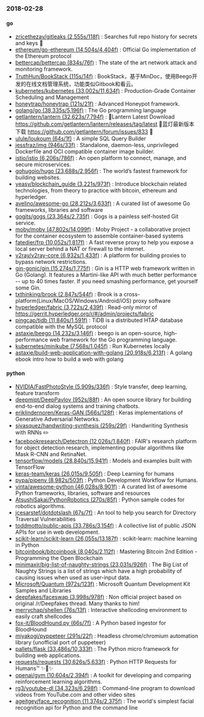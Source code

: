 ### 2018-02-28

#### go
* [zricethezav/gitleaks (2,555s/118f)](https://github.com/zricethezav/gitleaks) : Searches full repo history for secrets and keys 🔑
* [ethereum/go-ethereum (14,504s/4,404f)](https://github.com/ethereum/go-ethereum) : Official Go implementation of the Ethereum protocol
* [bettercap/bettercap (834s/76f)](https://github.com/bettercap/bettercap) : The state of the art network attack and monitoring framework.
* [TruthHun/BookStack (115s/14f)](https://github.com/TruthHun/BookStack) : BookStack，基于MinDoc，使用Beego开发的在线文档管理系统，功能类似Gitbook和看云。
* [kubernetes/kubernetes (33,002s/11,634f)](https://github.com/kubernetes/kubernetes) : Production-Grade Container Scheduling and Management
* [honeytrap/honeytrap (121s/21f)](https://github.com/honeytrap/honeytrap) : Advanced Honeypot framework.
* [golang/go (38,335s/5,196f)](https://github.com/golang/go) : The Go programming language
* [getlantern/lantern (32,623s/7,794f)](https://github.com/getlantern/lantern) : 🔴Lantern Latest Download https://github.com/getlantern/lantern/releases/tag/latest 🔴蓝灯最新版本下载 https://github.com/getlantern/forum/issues/833 🔴
* [ulule/loukoum (64s/1f)](https://github.com/ulule/loukoum) : A simple SQL Query Builder
* [jessfraz/img (946s/33f)](https://github.com/jessfraz/img) : Standalone, daemon-less, unprivileged Dockerfile and OCI compatible container image builder.
* [istio/istio (6,206s/786f)](https://github.com/istio/istio) : An open platform to connect, manage, and secure microservices.
* [gohugoio/hugo (23,688s/2,956f)](https://github.com/gohugoio/hugo) : The world’s fastest framework for building websites.
* [yeasy/blockchain_guide (3,221s/973f)](https://github.com/yeasy/blockchain_guide) : Introduce blockchain related technologies, from theory to practice with bitcoin, ethereum and hyperledger.
* [avelino/awesome-go (28,212s/3,633f)](https://github.com/avelino/awesome-go) : A curated list of awesome Go frameworks, libraries and software
* [gogits/gogs (23,364s/2,735f)](https://github.com/gogits/gogs) : Gogs is a painless self-hosted Git service.
* [moby/moby (47,802s/14,099f)](https://github.com/moby/moby) : Moby Project - a collaborative project for the container ecosystem to assemble container-based systems
* [fatedier/frp (10,052s/1,817f)](https://github.com/fatedier/frp) : A fast reverse proxy to help you expose a local server behind a NAT or firewall to the internet.
* [v2ray/v2ray-core (6,932s/1,433f)](https://github.com/v2ray/v2ray-core) : A platform for building proxies to bypass network restrictions.
* [gin-gonic/gin (15,274s/1,775f)](https://github.com/gin-gonic/gin) : Gin is a HTTP web framework written in Go (Golang). It features a Martini-like API with much better performance -- up to 40 times faster. If you need smashing performance, get yourself some Gin.
* [txthinking/brook (2,847s/544f)](https://github.com/txthinking/brook) : Brook is a cross-platform(Linux/MacOS/Windows/Android/iOS) proxy software
* [hyperledger/fabric (3,722s/2,439f)](https://github.com/hyperledger/fabric) : Read-only mirror of https://gerrit.hyperledger.org/r/#/admin/projects/fabric
* [pingcap/tidb (11,840s/1,591f)](https://github.com/pingcap/tidb) : TiDB is a distributed HTAP database compatible with the MySQL protocol
* [astaxie/beego (14,232s/3,146f)](https://github.com/astaxie/beego) : beego is an open-source, high-performance web framework for the Go programming language.
* [kubernetes/minikube (7,568s/1,045f)](https://github.com/kubernetes/minikube) : Run Kubernetes locally
* [astaxie/build-web-application-with-golang (20,918s/6,213f)](https://github.com/astaxie/build-web-application-with-golang) : A golang ebook intro how to build a web with golang

#### python
* [NVIDIA/FastPhotoStyle (5,909s/336f)](https://github.com/NVIDIA/FastPhotoStyle) : Style transfer, deep learning, feature transform
* [deepmipt/DeepPavlov (952s/88f)](https://github.com/deepmipt/DeepPavlov) : An open source library for building end-to-end dialog systems and training chatbots.
* [eriklindernoren/Keras-GAN (566s/128f)](https://github.com/eriklindernoren/Keras-GAN) : Keras implementations of Generative Adversarial Networks.
* [sjvasquez/handwriting-synthesis (259s/29f)](https://github.com/sjvasquez/handwriting-synthesis) : Handwriting Synthesis with RNNs ✏️
* [facebookresearch/Detectron (12,026s/1,840f)](https://github.com/facebookresearch/Detectron) : FAIR's research platform for object detection research, implementing popular algorithms like Mask R-CNN and RetinaNet.
* [tensorflow/models (28,840s/15,941f)](https://github.com/tensorflow/models) : Models and examples built with TensorFlow
* [keras-team/keras (26,015s/9,505f)](https://github.com/keras-team/keras) : Deep Learning for humans
* [pypa/pipenv (8,982s/503f)](https://github.com/pypa/pipenv) : Python Development Workflow for Humans.
* [vinta/awesome-python (46,028s/8,901f)](https://github.com/vinta/awesome-python) : A curated list of awesome Python frameworks, libraries, software and resources
* [AtsushiSakai/PythonRobotics (270s/85f)](https://github.com/AtsushiSakai/PythonRobotics) : Python sample codes for robotics algorithms.
* [jcesarstef/dotdotslash (67s/7f)](https://github.com/jcesarstef/dotdotslash) : An tool to help you search for Directory Traversal Vulnerabilities
* [toddmotto/public-apis (33,786s/3,154f)](https://github.com/toddmotto/public-apis) : A collective list of public JSON APIs for use in web development.
* [scikit-learn/scikit-learn (26,055s/13,187f)](https://github.com/scikit-learn/scikit-learn) : scikit-learn: machine learning in Python
* [bitcoinbook/bitcoinbook (8,040s/2,112f)](https://github.com/bitcoinbook/bitcoinbook) : Mastering Bitcoin 2nd Edition - Programming the Open Blockchain
* [minimaxir/big-list-of-naughty-strings (23,031s/926f)](https://github.com/minimaxir/big-list-of-naughty-strings) : The Big List of Naughty Strings is a list of strings which have a high probability of causing issues when used as user-input data.
* [Microsoft/Quantum (972s/123f)](https://github.com/Microsoft/Quantum) : Microsoft Quantum Development Kit Samples and Libraries
* [deepfakes/faceswap (3,998s/978f)](https://github.com/deepfakes/faceswap) : Non official project based on original /r/Deepfakes thread. Many thanks to him!
* [merrychap/shellen (76s/13f)](https://github.com/merrychap/shellen) : Interactive shellcoding environment to easily craft shellcodes
* [fox-it/BloodHound.py (66s/7f)](https://github.com/fox-it/BloodHound.py) : A Python based ingestor for BloodHound
* [miyakogi/pyppeteer (291s/22f)](https://github.com/miyakogi/pyppeteer) : Headless chrome/chromium automation library (unofficial port of puppeteer)
* [pallets/flask (33,486s/10,333f)](https://github.com/pallets/flask) : The Python micro framework for building web applications.
* [requests/requests (30,626s/5,633f)](https://github.com/requests/requests) : Python HTTP Requests for Humans™ ✨🍰✨
* [openai/gym (10,604s/2,394f)](https://github.com/openai/gym) : A toolkit for developing and comparing reinforcement learning algorithms.
* [rg3/youtube-dl (34,323s/6,298f)](https://github.com/rg3/youtube-dl) : Command-line program to download videos from YouTube.com and other video sites
* [ageitgey/face_recognition (11,374s/2,375f)](https://github.com/ageitgey/face_recognition) : The world's simplest facial recognition api for Python and the command line
